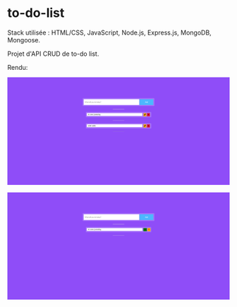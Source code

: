 # to-do-list

Stack utilisée : HTML/CSS, JavaScript, Node.js, Express.js, MongoDB, Mongoose.


Projet d'API CRUD de to-do list.


Rendu:


![](./rendu/todolist.png)


![](./rendu/todolist-edit.png)


